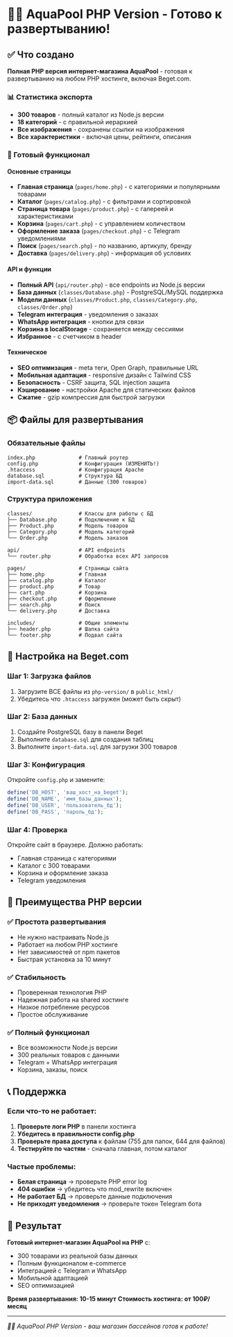# 🏊‍♂️ AquaPool PHP Version - Готово к развертыванию!

## ✅ Что создано

**Полная PHP версия интернет-магазина AquaPool** - готовая к развертыванию на любом PHP хостинге, включая Beget.com.

### 📊 Статистика экспорта
- **300 товаров** - полный каталог из Node.js версии
- **18 категорий** - с правильной иерархией  
- **Все изображения** - сохранены ссылки на изображения
- **Все характеристики** - включая цены, рейтинги, описания

### 🚀 Готовый функционал

#### Основные страницы
- **Главная страница** (`pages/home.php`) - с категориями и популярными товарами
- **Каталог** (`pages/catalog.php`) - с фильтрами и сортировкой
- **Страница товара** (`pages/product.php`) - с галереей и характеристиками
- **Корзина** (`pages/cart.php`) - с управлением количеством
- **Оформление заказа** (`pages/checkout.php`) - с Telegram уведомлениями
- **Поиск** (`pages/search.php`) - по названию, артикулу, бренду
- **Доставка** (`pages/delivery.php`) - информация об условиях

#### API и функции
- **Полный API** (`api/router.php`) - все endpoints из Node.js версии
- **База данных** (`classes/Database.php`) - PostgreSQL/MySQL поддержка
- **Модели данных** (`classes/Product.php`, `classes/Category.php`, `classes/Order.php`)
- **Telegram интеграция** - уведомления о заказах
- **WhatsApp интеграция** - кнопки для связи
- **Корзина в localStorage** - сохраняется между сессиями
- **Избранное** - с счетчиком в header

#### Техническое
- **SEO оптимизация** - meta теги, Open Graph, правильные URL
- **Мобильная адаптация** - responsive дизайн с Tailwind CSS
- **Безопасность** - CSRF защита, SQL injection защита
- **Кэширование** - настройки Apache для статических файлов
- **Сжатие** - gzip компрессия для быстрой загрузки

## 📦 Файлы для развертывания

### Обязательные файлы
```
index.php              # Главный роутер
config.php             # Конфигурация (ИЗМЕНИТЬ!)
.htaccess              # Конфигурация Apache
database.sql           # Структура БД
import-data.sql        # Данные (300 товаров)
```

### Структура приложения
```
classes/               # Классы для работы с БД
├── Database.php       # Подключение к БД
├── Product.php        # Модель товаров
├── Category.php       # Модель категорий
└── Order.php          # Модель заказов

api/                   # API endpoints
└── router.php         # Обработка всех API запросов

pages/                 # Страницы сайта
├── home.php           # Главная
├── catalog.php        # Каталог
├── product.php        # Товар
├── cart.php           # Корзина
├── checkout.php       # Оформление
├── search.php         # Поиск
└── delivery.php       # Доставка

includes/              # Общие элементы
├── header.php         # Шапка сайта
└── footer.php         # Подвал сайта
```

## 🔧 Настройка на Beget.com

### Шаг 1: Загрузка файлов
1. Загрузите ВСЕ файлы из `php-version/` в `public_html/`
2. Убедитесь что `.htaccess` загружен (может быть скрыт)

### Шаг 2: База данных  
1. Создайте PostgreSQL базу в панели Beget
2. Выполните `database.sql` для создания таблиц
3. Выполните `import-data.sql` для загрузки 300 товаров

### Шаг 3: Конфигурация
Откройте `config.php` и замените:
```php
define('DB_HOST', 'ваш_хост_на_beget');
define('DB_NAME', 'имя_базы_данных');  
define('DB_USER', 'пользователь_бд');
define('DB_PASS', 'пароль_бд');
```

### Шаг 4: Проверка
Откройте сайт в браузере. Должно работать:
- Главная страница с категориями
- Каталог с 300 товарами
- Корзина и оформление заказа
- Telegram уведомления

## 🎯 Преимущества PHP версии

### ✅ Простота развертывания
- Не нужно настраивать Node.js
- Работает на любом PHP хостинге
- Нет зависимостей от npm пакетов
- Быстрая установка за 10 минут

### ✅ Стабильность
- Проверенная технология PHP
- Надежная работа на shared хостинге
- Низкое потребление ресурсов
- Простое обслуживание

### ✅ Полный функционал
- Все возможности Node.js версии
- 300 реальных товаров с данными
- Telegram + WhatsApp интеграция
- Корзина, заказы, поиск

## 📞 Поддержка

### Если что-то не работает:
1. **Проверьте логи PHP** в панели хостинга
2. **Убедитесь в правильности config.php**
3. **Проверьте права доступа** к файлам (755 для папок, 644 для файлов)
4. **Тестируйте по частям** - сначала главная, потом каталог

### Частые проблемы:
- **Белая страница** → проверьте PHP error log
- **404 ошибки** → убедитесь что mod_rewrite включен
- **Не работает БД** → проверьте данные подключения
- **Не приходят уведомления** → проверьте токен Telegram бота

## 🎉 Результат

**Готовый интернет-магазин AquaPool на PHP** с:
- 300 товарами из реальной базы данных
- Полным функционалом e-commerce
- Интеграцией с Telegram и WhatsApp  
- Мобильной адаптацией
- SEO оптимизацией

**Время развертывания: 10-15 минут**
**Стоимость хостинга: от 100₽/месяц**

---

*🏊‍♂️ AquaPool PHP Version - ваш магазин бассейнов готов к работе!*